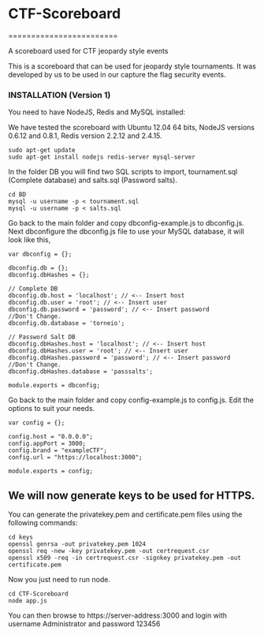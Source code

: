 CTF-Scoreboard
========================

========================

A scoreboard used for CTF jeopardy style events

This is a scoreboard that can be used for jeopardy style tournaments. It was developed by us to be used in our capture the flag security events.

### INSTALLATION (Version 1)

You need to have NodeJS, Redis and MySQL installed:

We have tested the scoreboard with Ubuntu 12.04 64 bits, NodeJS versions 0.6.12 and 0.8.1, Redis version 2.2.12 and 2.4.15.

```
sudo apt-get update
sudo apt-get install nodejs redis-server mysql-server
```

In the folder DB you will find two SQL scripts to import, tournament.sql (Complete database) and salts.sql (Password salts).

```
cd BD
mysql -u username -p < tournament.sql
mysql -u username -p < salts.sql
```

Go back to the main folder and copy dbconfig-example.js to dbconfig.js. Next dbconfigure the dbconfig.js file to use your MySQL database, it will look like this,

```
var dbconfig = {};

dbconfig.db = {};
dbconfig.dbHashes = {};

// Complete DB
dbconfig.db.host = 'localhost'; // <-- Insert host
dbconfig.db.user = 'root'; // <-- Insert user
dbconfig.db.password = 'password'; // <-- Insert password
//Don't Change.
dbconfig.db.database = 'torneio';

// Password Salt DB
dbconfig.dbHashes.host = 'localhost'; // <-- Insert host
dbconfig.dbHashes.user = 'root'; // <-- Insert user
dbconfig.dbHashes.password = 'password'; // <-- Insert password
//Don't Change.
dbconfig.dbHashes.database = 'passsalts';

module.exports = dbconfig;
```

Go back to the main folder and copy config-example.js to config.js. Edit the options to suit your needs.

```
var config = {};

config.host = "0.0.0.0";
config.appPort = 3000;
config.brand = "exampleCTF";
config.url = "https://localhost:3000";

module.exports = config;
```

We will now generate keys to be used for HTTPS.
-----------------------------------------------

You can generate the privatekey.pem and certificate.pem files using the following commands:

```
cd keys
openssl genrsa -out privatekey.pem 1024
openssl req -new -key privatekey.pem -out certrequest.csr
openssl x509 -req -in certrequest.csr -signkey privatekey.pem -out certificate.pem
```

Now you just need to run node.

```
cd CTF-Scoreboard
node app.js
```

You can then browse to https://server-address:3000 and login with username Administrator and password 123456
